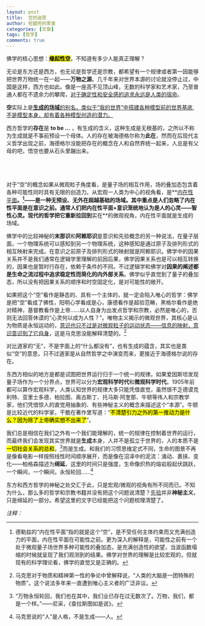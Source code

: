 ```yaml
---
layout: post
title:  空的迷思
author: 短腿兜的零食
categories: [文章]
tags: [哲学]
comments: true
---
```


佛学的核心思想：<mark><strong>缘起性空</strong></mark>，不知道有多少人能真正理解？

无论是东方还是西方，也无论是哲学还是宗教，都希望有一个规律或者第一因能够把世界万物统一在一起——**万物之源**。几千年来对世界本源的讨论就没停止过，中国是这样，西方也如此。像是一座高不见顶山峰，无数的科学家和艺术家，乃至普通人都在不遗余力的攀爬，<ins>对于确定性和安全感的追求永远是人类的宿命</ins>。

**空**实际上是<ins><strong>生成的场域</strong>的别名，类似于“我的世界”中搭建各种模型前的世界基底,不是模型本身，却有着各种模型创造的潜力。

西方哲学的**存在**是 **to be ...** ，有生成的含义，这种生成是无根基的，之所以不称为生成就是不事前预设一个母体。人的存在被海德格尔称为**此在**，然而在后现代主义哲学出现之前，海德格尔没能把存在的概念在人和自然界统一起来，人总是有父母的吧，悟空也要从石头里蹦出来。

<p style="
    color:white;
    border-radius: 15px 50px;
    background: var(--oc-orange-5);
    padding: 20px;
    
">
佛学里的“空”的各种描述是很让大多数人费解的概念，首先它不是“空无一物”的“空”，“空”也不能理解为“空间”。唯识宗认为我们所处的世界只存在于我们的心识之中，是我们心识活动的产物，所以是空幻不真的。这种观点强调了心识在形成现象世界中的作用，认为外在世界是由心识所投射的，属于认识论的观点。中观学派认为“空”是指一切法无自性，即没有固定不变的实体，所谓“如露亦如电”，都是因缘合合而成的暂时性的存在即“缘起性空”。包括“我”也是由于种种因缘而暂时聚合的五蕴而有的妄念。</p>

对于“空”的概念如果从微观粒子角度看，是量子场的相互作用，场的叠加态包含着各种可能性同时具有无限的创造力。从宏观一人类为中心的视角看，是**[内在性平面](https://www.cloudhan.me/%E6%96%87%E7%AB%A0/2025/07/18/nwzdxk.html)**。[^fn1]——是一种无预设、无外在超越基础的场域。其中重点是人们忽略了内在性平面是在意识之前。通常人们把内在性平面+意识笼统地认为是人的心灵——智性心灵。现代的哲学把它重新拉回到**实在**的微观视角，内在性平面就是生成的场域。

佛学中的比较神秘的**末那识**和**阿赖耶识**是意识和先验概念的另一种说法，在量子层面，一个物理系统可以感知到另一个物理系统，这种感知是通过原子及排列形式的相互映射来完成。在意识之前原子及排列形式的映射就是阿赖耶识。佛学中的因果关系并不是我们通常在逻辑学里理解的前因后果，佛学因果关系也是可以相互转换的，因果也是暂时行存在，依赖于条件的不同。不过逻辑学和佛学对**因果的阐述都是生命之流过程中追求稳定性而简化的内外部关系**。佛学似乎直觉到了量子的叠加态，所以没有把因果关系的顺序和时空固定化，是对可能性的敞开。

如果把这个“空”看作是静态的、具有一个主体的，就一定会陷入唯心的哲学：佛学是把“空”看成了佛性，阳明心学看成是心，康德看作是超验范畴，黑格尔看作是绝对精神，基督教看作是上帝……以人自身为出发点哲学和宗教，必然是唯心的，否则无法回答休谟的“心灵何以成为人性？”。唯物主义揭示的微观世界，其核心是认为物质是永恒运动的，<ins>意识也只不过是对微观粒子的运动状态——信息的映射，意识意识到了它自身</ins>，这是马克思没能解释清楚的。[^fn2]

对比道家的“无”，不是字面上的“什么都没有”，也有生成的蕴含，其实也是类似“空”的意思，只不过道家是从自然哲学之中演变而来，更接近于海德格尔说的存在。

东西方相似的地方是都是试图把世界运行归于一个统一的规律。如果爱因斯坦发现量子场作为一个分界点，世界可以分为**宏观科学时代**和**微观科学时代**。1905年前都可以算作宏观科学，人类认知世界的规律大多只能凭借直觉，虽然很不乏德谟克利特、亚里士多德、柏拉图、奥古斯丁、托马斯·阿奎那、牛顿等伟人和宗教学家，他们凭借惊人的直觉用抽象的、有些神秘主义的概念来描述这个“本源”。牛顿是比较近代的科学家，干脆在著作里写道：“<mark>不清楚引力之外的第一推动力是什么？因为除了上帝确实想不出来了</mark>”。

我们总是相信在我们之外有一个我们能理解的，统一的规律在控制着世界的运行，而最终我们会发现其实世界就是**生成**本身，人并不是孤立于世界的，人的本质不是<mark>一切社会关系的总和</mark>，[^fn3]而是生成。和我们的习惯思维定式不同，生命的图景不再是像看电影一样按照线性时间顺序展开，而是像在沼泽中的泥流：涌动、裹挟、变化——柏格森描述为**绵延**，这里的时间只是强度，生命像炽热的熔岩般起伏跳跃，一个瞬间，一个瞬间，永恒轮回……[^fn4]

东方和西方哲学的神秘之处交汇于此，只是宏观/微观的视角有所不同而已。不知为什么，那么多的哲学和宗教书籍并没有把这个问题说清楚？[先验](https://www.cloudhan.me/%E6%96%87%E7%AB%A0/2024/08/06/xmyj.html)并非**神秘主义**，只是绵延的一部分。希望这里的文字已经能把这个问题梳理清楚了。

*注释：* 

[^fn1]: 德勒兹的“内在性平面”指的就是这个“空”，是不受任何主体约束而又充满创造力的平面，内在性平面在可能性之前。更为深入的解释是，可能性之前有一个处于微观量子场世界多种可能性的叠加态，是充满创造性的欲望，当波函数塌缩的时候就呈现了我们观测到的结果。佛学对世界的理解是比较宏观的，但就现有的科学理论看，佛学的直觉又是正确的。
[^fn2]: 马克思对于物质和精神第一性的争论中曾解释说，“人类的大脑是一团特殊的物质”。这个说法多年来一直遭到唯心主义者的广泛非议。
[^fn3]: “万物永恒轮回，我们也在其中，我们业已存在过无数次了。万物，我们，都是一个样。”——尼采，《查拉斯图如是说》。
[^fn4]: 马克思说的“人”是人格，不是生成——人。